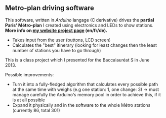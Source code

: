 Metro-plan driving software
---------------------------

This software, written in *Arduino* langage (C derivative) drives the **partial Paris' Métro-plan** I created using electronics and LEDs to show stations.<br/>
**More info on [my website project page] (en/fr/de).**

  - Takes input from the user (buttons, LCD screen)
  - Calculates the "best" itinerary (looking for least changes then the least number of stations you have to go through)

This is a class project which I presented for the Baccalauréat S in June 2013.

Possible improvements:

  - Turn it into a fully-fledged algorithm that calculates every possible path at the same time with weighs (e.g one station: 1, one change: 3) → must manage carefully the Arduino's memory pool in order to achieve this, if it is at all possible
  - Expand it physically and in the software to the whole Métro stations (currently 86, total 301)

[my website project page]: http://adrientetar.legtux.fr/projects_en.php#arduino